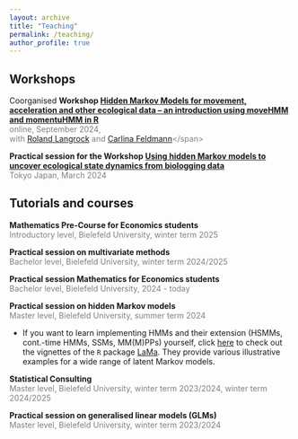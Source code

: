 ```yaml
---
layout: archive
title: "Teaching"
permalink: /teaching/
author_profile: true
---
```


## Workshops
Coorganised **Workshop [Hidden Markov Models for movement, acceleration and other ecological data – an introduction using moveHMM and momentuHMM in R](https://www.prstats.org/course/hidden-markov-models-for-movement-acceleration-and-other-ecological-data-hmmm01/)**<br>
<span style="color:grey">online, September 2024,</span><br>
<span style="color:grey">with [Roland Langrock](https://www.uni-bielefeld.de/fakultaeten/wirtschaftswissenschaften/lehrbereiche/stats/team/prof.-dr.-roland-langrock/) and [Carlina Feldmann](https://www.uni-bielefeld.de/fakultaeten/wirtschaftswissenschaften/lehrbereiche/stats/team/carlina-feldmann-(m.sc.)-2/)</span>

**Practical session for the Workshop [Using hidden Markov models to uncover ecological state dynamics from biologging data](https://bls8tokyo.net/workshop/)**<br>
<span style="color:grey">Tokyo Japan, March 2024</span>


## Tutorials and courses

**Mathematics Pre-Course for Economics students**<br>
<span style="color:grey">Introductory level, Bielefeld University, winter term 2025</span>

**Practical session on multivariate methods**<br>
<span style="color:grey">Bachelor level, Bielefeld University, winter term 2024/2025</span>

**Practical session Mathematics for Economics students**<br>
<span style="color:grey">Bachelor level, Bielefeld University, 2024 - today</span>

**Practical session on hidden Markov models**<br>
<span style="color:grey">Master level, Bielefeld University, summer term 2024</span>

* If you want to learn implementing HMMs and their extension (HSMMs, cont.-time HMMs, SSMs, MM(M)PPs) yourself, click [here](https://github.com/janoleko/Lcpp/tree/main) to check out the vignettes of the `R` package [LaMa](https://janoleko.github.io/software/). They provide various illustrative examples for a wide range of latent Markov models.

**Statistical Consulting**<br>
<span style="color:grey">Master level, Bielefeld University, winter term 2023/2024, winter term 2024/2025</span>

**Practical session on generalised linear models (GLMs)**<br>
<span style="color:grey">Master level, Bielefeld University, winter term 2023/2024</span>
